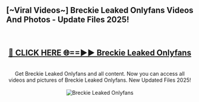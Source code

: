 <h2>[~Viral Videos~] Breckie Leaked Onlyfans Videos And Photos - Update Files 2025!</h2>
<br>
<div align="center">
<h2><a href="https://top-ai-tools.click/QrbHav" rel="nofollow">🔴 CLICK HERE 🌐==►► Breckie Leaked Onlyfans</a></h2>
<br>
Get Breckie Leaked Onlyfans and all content. Now you can access all videos and pictures of Breckie Leaked Onlyfans. New Updated Files 2025!
<br>
<br>
<a href="https://top-ai-tools.click/QrbHav" rel="nofollow" data-target="animated-image.originalLink"><img src="https://i.ibb.co.com/WyWwxjT/player-gif2.gif" alt="Breckie Leaked Onlyfans" style="max-width: 100%; display: inline-block;" data-target="animated-image.originalImage"></a>
</div>
<br>